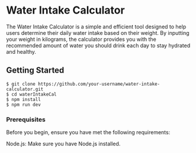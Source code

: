 # Water Intake Calculator
The Water Intake Calculator is a simple and efficient tool designed to help users determine their daily water intake based on their weight. By inputting your weight in kilograms, the calculator provides you with the recommended amount of water you should drink each day to stay hydrated and healthy.

## Getting Started
```
$ git clone https://github.com/your-username/water-intake-calculator.git
$ cd waterIntakeCal
$ npm install
$ npm run dev
```
### Prerequisites
Before you begin, ensure you have met the following requirements:

Node.js: Make sure you have Node.js installed.
